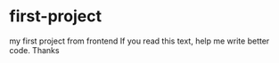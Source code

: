 # first-project
my first project from frontend
If you read this text, help me write better code. Thanks
